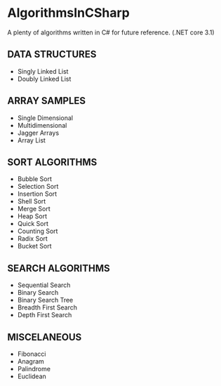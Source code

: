 # AlgorithmsInCSharp
A plenty of algorithms written in C# for future reference. (.NET core 3.1)

## DATA STRUCTURES
- Singly Linked List
- Doubly Linked List

## ARRAY SAMPLES
- Single Dimensional
- Multidimensional
- Jagger Arrays
- Array List

## SORT ALGORITHMS
- Bubble Sort
- Selection Sort
- Insertion Sort
- Shell Sort
- Merge Sort
- Heap Sort
- Quick Sort
- Counting Sort
- Radix Sort
- Bucket Sort

## SEARCH ALGORITHMS
- Sequential Search
- Binary Search
- Binary Search Tree
- Breadth First Search
- Depth First Search

## MISCELANEOUS
- Fibonacci
- Anagram
- Palindrome
- Euclidean
